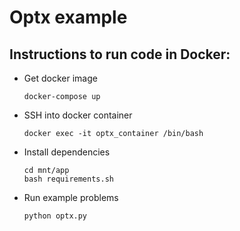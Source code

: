 # Optx example

## Instructions to run code in Docker:
  - Get docker image

        docker-compose up

  - SSH into docker container

        docker exec -it optx_container /bin/bash

  - Install dependencies

        cd mnt/app
        bash requirements.sh

  - Run example problems
  
        python optx.py
